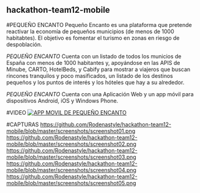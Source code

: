 ## hackathon-team12-mobile
#PEQUEÑO ENCANTO
Pequeño Encanto es una plataforma que pretende reactivar la economía de pequeños municipios (de menos de 1000 habitabtes). El objetivo es fomentar el turismo en zonas en riesgo de despoblación.

*PEQUEÑO ENCANTO* Cuenta con un listado de todos los municios de España con menos de 1000 habitantes y, apoyándose en las APIS de Minube, CARTO, HotelBeds, y Cabify para mostrar a viajeros que buscan rincones tranquilos y poco masificados, un listado de los destinos pequeños y los puntos de interés y los hóteles que hay a su alrededor.

*PEQUEÑO ENCANTO* Cuenta con una Aplicación Web y un app móvil para dispositivos Android, iOS y Windows Phone.

#VIDEO
[![APP MOVIL DE PEQUEÑO ENCANTO](http://img.youtube.com/vi/zPACTUmG8KQ/0.jpg)](http://www.youtube.com/watch?v=zPACTUmG8KQ)

#CAPTURAS
https://github.com/Rodenastyle/hackathon-team12-mobile/blob/master/screenshots/screenshot01.png
https://github.com/Rodenastyle/hackathon-team12-mobile/blob/master/screenshots/screenshot02.png
https://github.com/Rodenastyle/hackathon-team12-mobile/blob/master/screenshots/screenshot03.png
https://github.com/Rodenastyle/hackathon-team12-mobile/blob/master/screenshots/screenshot04.png
https://github.com/Rodenastyle/hackathon-team12-mobile/blob/master/screenshots/screenshot05.png
